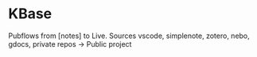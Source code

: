 # KBase
Pubflows from [notes] to Live. Sources vscode, simplenote, zotero, nebo, gdocs, private repos -> Public project
